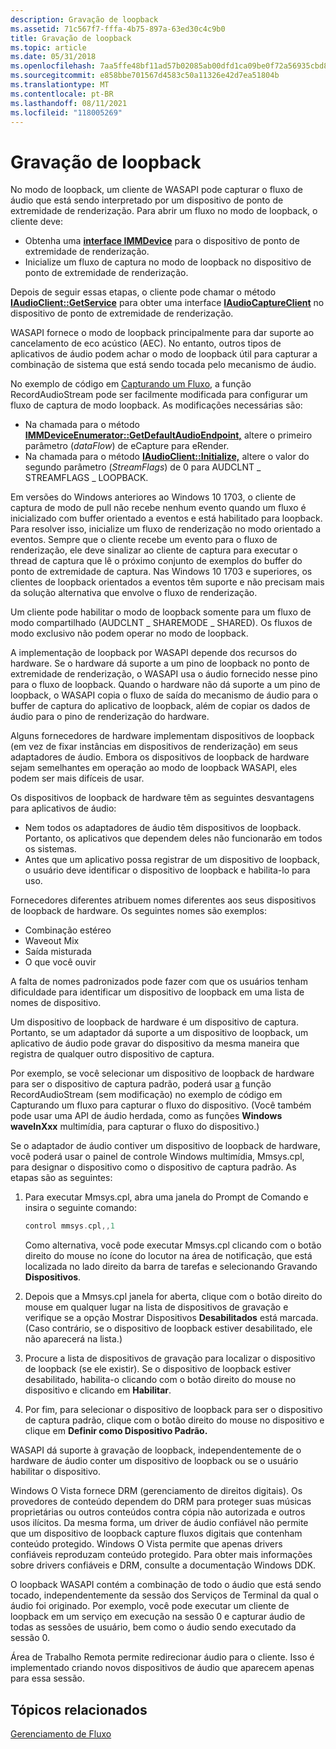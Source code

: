 ```yaml
---
description: Gravação de loopback
ms.assetid: 71c567f7-fffa-4b75-897a-63ed30c4c9b0
title: Gravação de loopback
ms.topic: article
ms.date: 05/31/2018
ms.openlocfilehash: 7aa5ffe48bf11ad57b02085ab00dfd1ca09be0f72a56935cbd8d1bb40543033f
ms.sourcegitcommit: e858bbe701567d4583c50a11326e42d7ea51804b
ms.translationtype: MT
ms.contentlocale: pt-BR
ms.lasthandoff: 08/11/2021
ms.locfileid: "118005269"
---
```

# <a name="loopback-recording"></a>Gravação de loopback

No modo de loopback, um cliente de WASAPI pode capturar o fluxo de áudio que está sendo interpretado por um dispositivo de ponto de extremidade de renderização. Para abrir um fluxo no modo de loopback, o cliente deve:

-   Obtenha uma [**interface IMMDevice**](/windows/desktop/api/Mmdeviceapi/nn-mmdeviceapi-immdevice) para o dispositivo de ponto de extremidade de renderização.
-   Inicialize um fluxo de captura no modo de loopback no dispositivo de ponto de extremidade de renderização.

Depois de seguir essas etapas, o cliente pode chamar o método [**IAudioClient::GetService**](/windows/desktop/api/Audioclient/nf-audioclient-iaudioclient-getservice) para obter uma interface [**IAudioCaptureClient**](/windows/desktop/api/Audioclient/nn-audioclient-iaudiocaptureclient) no dispositivo de ponto de extremidade de renderização.

WASAPI fornece o modo de loopback principalmente para dar suporte ao cancelamento de eco acústico (AEC). No entanto, outros tipos de aplicativos de áudio podem achar o modo de loopback útil para capturar a combinação de sistema que está sendo tocada pelo mecanismo de áudio.

No exemplo de código em [Capturando um Fluxo](capturing-a-stream.md), a função RecordAudioStream pode ser facilmente modificada para configurar um fluxo de captura de modo loopback. As modificações necessárias são:

-   Na chamada para o método [**IMMDeviceEnumerator::GetDefaultAudioEndpoint,**](/windows/desktop/api/Mmdeviceapi/nf-mmdeviceapi-immdeviceenumerator-getdefaultaudioendpoint) altere o primeiro parâmetro (*dataFlow*) de eCapture para eRender.
-   Na chamada para o método [**IAudioClient::Initialize,**](/windows/desktop/api/Audioclient/nf-audioclient-iaudioclient-initialize) altere o valor do segundo parâmetro (*StreamFlags*) de 0 para AUDCLNT \_ STREAMFLAGS \_ LOOPBACK.

Em versões do Windows anteriores ao Windows 10 1703, o cliente de captura de modo de pull não recebe nenhum evento quando um fluxo é inicializado com buffer orientado a eventos e está habilitado para loopback. Para resolver isso, inicialize um fluxo de renderização no modo orientado a eventos. Sempre que o cliente recebe um evento para o fluxo de renderização, ele deve sinalizar ao cliente de captura para executar o thread de captura que lê o próximo conjunto de exemplos do buffer do ponto de extremidade de captura. Nas Windows 10 1703 e superiores, os clientes de loopback orientados a eventos têm suporte e não precisam mais da solução alternativa que envolve o fluxo de renderização.  

Um cliente pode habilitar o modo de loopback somente para um fluxo de modo compartilhado (AUDCLNT \_ SHAREMODE \_ SHARED). Os fluxos de modo exclusivo não podem operar no modo de loopback.

A implementação de loopback por WASAPI depende dos recursos do hardware. Se o hardware dá suporte a um pino de loopback no ponto de extremidade de renderização, o WASAPI usa o áudio fornecido nesse pino para o fluxo de loopback. Quando o hardware não dá suporte a um pino de loopback, o WASAPI copia o fluxo de saída do mecanismo de áudio para o buffer de captura do aplicativo de loopback, além de copiar os dados de áudio para o pino de renderização do hardware.

Alguns fornecedores de hardware implementam dispositivos de loopback (em vez de fixar instâncias em dispositivos de renderização) em seus adaptadores de áudio. Embora os dispositivos de loopback de hardware sejam semelhantes em operação ao modo de loopback WASAPI, eles podem ser mais difíceis de usar.

Os dispositivos de loopback de hardware têm as seguintes desvantagens para aplicativos de áudio:

-   Nem todos os adaptadores de áudio têm dispositivos de loopback. Portanto, os aplicativos que dependem deles não funcionarão em todos os sistemas.
-   Antes que um aplicativo possa registrar de um dispositivo de loopback, o usuário deve identificar o dispositivo de loopback e habilita-lo para uso.

Fornecedores diferentes atribuem nomes diferentes aos seus dispositivos de loopback de hardware. Os seguintes nomes são exemplos:

-   Combinação estéreo
-   Waveout Mix
-   Saída misturada
-   O que você ouvir

A falta de nomes padronizados pode fazer com que os usuários tenham dificuldade para identificar um dispositivo de loopback em uma lista de nomes de dispositivo.

Um dispositivo de loopback de hardware é um dispositivo de captura. Portanto, se um adaptador dá suporte a um dispositivo de loopback, um aplicativo de áudio pode gravar do dispositivo da mesma maneira que registra de qualquer outro dispositivo de captura.

Por exemplo, se você selecionar um dispositivo de loopback de hardware para ser o dispositivo de captura padrão, poderá usar [a](capturing-a-stream.md) função RecordAudioStream (sem modificação) no exemplo de código em Capturando um fluxo para capturar o fluxo do dispositivo. (Você também pode usar uma API de áudio herdada, como as funções **Windows waveInXxx** multimídia, para capturar o fluxo do dispositivo.)

Se o adaptador de áudio contiver um dispositivo de loopback de hardware, você poderá usar o painel de controle Windows multimídia, Mmsys.cpl, para designar o dispositivo como o dispositivo de captura padrão. As etapas são as seguintes:

1.  Para executar Mmsys.cpl, abra uma janela do Prompt de Comando e insira o seguinte comando:

    ```C++
    control mmsys.cpl,,1
    ```

    

    Como alternativa, você pode executar Mmsys.cpl clicando com o botão direito do mouse no ícone do locutor na área de notificação, que está localizada no lado direito da barra de tarefas e selecionando Gravando **Dispositivos**.

2.  Depois que a Mmsys.cpl janela for aberta, clique com o botão direito do mouse em qualquer lugar na lista de dispositivos de gravação e verifique se a opção Mostrar Dispositivos **Desabilitados** está marcada. (Caso contrário, se o dispositivo de loopback estiver desabilitado, ele não aparecerá na lista.)
3.  Procure a lista de dispositivos de gravação para localizar o dispositivo de loopback (se ele existir). Se o dispositivo de loopback estiver desabilitado, habilita-o clicando com o botão direito do mouse no dispositivo e clicando em **Habilitar**.
4.  Por fim, para selecionar o dispositivo de loopback para ser o dispositivo de captura padrão, clique com o botão direito do mouse no dispositivo e clique em **Definir como Dispositivo Padrão.**

WASAPI dá suporte à gravação de loopback, independentemente de o hardware de áudio conter um dispositivo de loopback ou se o usuário habilitar o dispositivo.

Windows O Vista fornece DRM (gerenciamento de direitos digitais). Os provedores de conteúdo dependem do DRM para proteger suas músicas proprietárias ou outros conteúdos contra cópia não autorizada e outros usos ilícitos. Da mesma forma, um driver de áudio confiável não permite que um dispositivo de loopback capture fluxos digitais que contenham conteúdo protegido. Windows O Vista permite que apenas drivers confiáveis reproduzam conteúdo protegido. Para obter mais informações sobre drivers confiáveis e DRM, consulte a documentação Windows DDK.

O loopback WASAPI contém a combinação de todo o áudio que está sendo tocado, independentemente da sessão dos Serviços de Terminal da qual o áudio foi originado. Por exemplo, você pode executar um cliente de loopback em um serviço em execução na sessão 0 e capturar áudio de todas as sessões de usuário, bem como o áudio sendo executado da sessão 0.

Área de Trabalho Remota permite redirecionar áudio para o cliente. Isso é implementado criando novos dispositivos de áudio que aparecem apenas para essa sessão.

## <a name="related-topics"></a>Tópicos relacionados

<dl> <dt>

[Gerenciamento de Fluxo](stream-management.md)
</dt> </dl>

 

 



